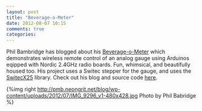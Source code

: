 ```yaml
---
layout: post
title: "Beverage-o-Meter"
date: 2012-08-07 10:15
comments: true
categories: 
---
```


Phil Bambridge has blogged about
his [Beverage-o-Meter](http://pmb.neongrit.net/blog/?p=116)
which demonstrates wireless remote control of an analog gauge using Arduinos eqipped with Nordic 2.4GHz radio boards.
Fun, whimsical, and beautifully housed too.  His project uses a Switec stepper for the gauge, and
uses the [SwitecX25](https://github.com/clearwater/SwitecX25) library.
Check out his blog and source code [here](http://pmb.neongrit.net/blog/?p=116).

{%img right http://pmb.neongrit.net/blog/wp-content/uploads/2012/07/IMG_9296_v1-480x428.jpg Photo by Phil Babridge %}
